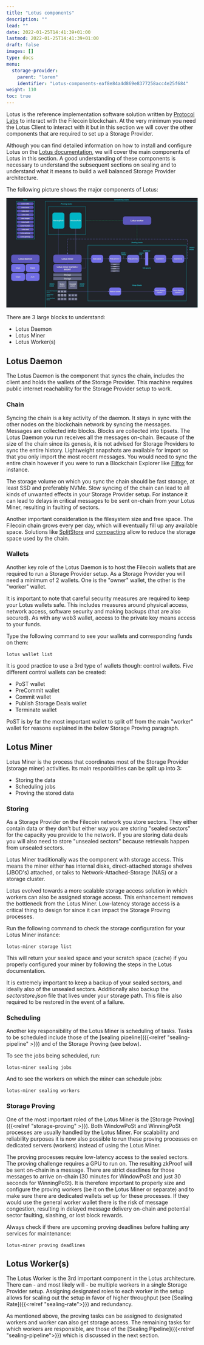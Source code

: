 ```yaml
---
title: "Lotus components"
description: ""
lead: ""
date: 2022-01-25T14:41:39+01:00
lastmod: 2022-01-25T14:41:39+01:00
draft: false
images: []
type: docs
menu:
  storage-provider:
    parent: "lorem"
    identifier: "Lotus-components-eaf8e84a4d869e8377258acc4e25f684"
weight: 110
toc: true
---
```


Lotus is the reference implementation software solution written by [Protocol Labs](https://protocol.ai) to interact with the Filecoin blockchain. At the very minimum you need the Lotus Client to interact with it but in this section we will cover the other components that are required to set up a Storage Provider.

Although you can find detailed information on how to install and configure Lotus on the [Lotus documentation](https://lotus.filecoin.io), we will cover the main components of Lotus in this section. A good understanding of these components is necessary to understand the subsequent sections on sealing and to understand what it means to build a well balanced Storage Provider architecture.

The following picture shows the major components of Lotus:

![Lotus software components](lotus-components.png)

There are 3 large blocks to understand:
- Lotus Daemon
- Lotus Miner
- Lotus Worker(s)

## Lotus Daemon
The Lotus Daemon is the component that syncs the chain, includes the client and holds the wallets of the Storage Provider. This machine requires public internet reachability for the Storage Provider setup to work.

### Chain
Syncing the chain is a key activity of the daemon. It stays in sync with the other nodes on the blockchain network by syncing the messages. Messages are collected into blocks. Blocks are collected into tipsets. The Lotus Daemon you run receives all the messages on-chain. Because of the size of the chain since its genesis, it is not advised for Storage Providers to sync the entire history. Lightweight snapshots are available for import so that you only import the most recent messages. You would need to sync the entire chain however if you were to run a Blockchain Explorer like [Filfox](https://filfox.info) for instance.

The storage volume on which you sync the chain should be fast storage, at least SSD and preferably NVMe. Slow syncing of the chain can lead to all kinds of unwanted effects in your Storage Provider setup. For instance it can lead to delays in critical messages to be sent on-chain from your Lotus Miner, resulting in faulting of sectors.

Another important consideration is the filesystem size and free space. The Filecoin chain grows every per day, which will eventually fill up any available space. Solutions like [SplitStore](https://lotus.filecoin.io/lotus/configure/splitstore/) and [compacting](https://lotus.filecoin.io/lotus/manage/chain-management/) allow to reduce the storage space used by the chain.

### Wallets
Another key role of the Lotus Daemon is to host the Filecoin wallets that are required to run a Storage Provider setup. As a Storage Provider you will need a minimum of 2 wallets. One is the "owner" wallet, the other is the "worker" wallet.

It is important to note that careful security measures are required to keep your Lotus wallets safe. This includes measures around physical access, network access, software security and making backups (that are also secured). As with any web3 wallet, access to the private key means access to your funds.

Type the following command to see your wallets and corresponding funds on them:

    lotus wallet list

It is good practice to use a 3rd type of wallets though: control wallets.
Five different control wallets can be created:
- PoST wallet
- PreCommit wallet
- Commit wallet
- Publish Storage Deals wallet
- Terminate wallet

PoST is by far the most important wallet to split off from the main "worker" wallet for reasons explained in the below Storage Proving paragraph.

## Lotus Miner
Lotus Miner is the process that coordinates most of the Storage Provider (storage miner) activities. Its main responbilities can be split up into 3:
- Storing the data
- Scheduling jobs
- Proving the stored data


### Storing
As a Storage Provider on the Filecoin network you store sectors. They either contain data or they don't but either way you are storing "sealed sectors" for the capacity you provide to the network. If you are storing data deals you will also need to store "unsealed sectors" because retrievals happen from unsealed sectors.

Lotus Miner traditionally was the component with storage access. This means the miner either has internal disks, direct-attached storage shelves (JBOD's) attached, or talks to Network-Attached-Storage (NAS) or a storage cluster.

Lotus evolved towards a more scalable storage access solution in which workers can also be assigned storage access. This enhancement removes the bottleneck from the Lotus Miner. Low-latency storage access is a critical thing to design for since it can impact the Storage Proving processes.

Run the following command to check the storage configuration for your Lotus Miner instance:

    lotus-miner storage list

This will return your sealed space and your scratch space (cache) if you properly configured your miner by following the steps in the Lotus documentation.

It is extremely important to keep a backup of your sealed sectors, and ideally also of the unsealed sectors. Additionally also backup the *sectorstore.json* file that lives under your storage path. This file is also required to be restored in the event of a failure.
### Scheduling
Another key responsibility of the Lotus Miner is scheduling of tasks. Tasks to be scheduled include those of the [sealing pipeline]({{<relref "sealing-pipeline" >}}) and of the Storage Proving (see below).

To see the jobs being scheduled, run:

    lotus-miner sealing jobs

And to see the workers on which the miner can schedule jobs:

    lotus-miner sealing workers


### Storage Proving
One of the most important roled of the Lotus Miner is the [Storage Proving]({{<relref "storage-proving" >}}). Both WindowPoSt and WinningPoSt processes are usually handled by the Lotus Miner. For scalability and reliability purposes it is now also possible to run these proving processes on dedicated servers (workers) instead of using the Lotus Miner. 

The proving processes require low-latency access to the sealed sectors. The proving challenge requires a GPU to run on. The resulting zkProof will be sent on-chain in a message. There are strict deadlines for those messages to arrive on-chain (30 minutes for WindowPoSt and just 30 seconds for WinningPoSt). It is therefore important to properly size and configure the proving workers (be it on the Lotus Miner or separate) and to make sure there are dedicated wallets set up for these processes. If they would use the general worker wallet there is the risk of message congestion, resulting in delayed message delivery on-chain and potential sector faulting, slashing, or lost block rewards.

Always check if there are upcoming proving deadlines before halting any services for maintenance:

    lotus-miner proving deadlines

## Lotus Worker(s)
The Lotus Worker is the 3rd important component in the Lotus architecture. There can - and most likely will - be multiple workers in a single Storage Provider setup. Assigning designated roles to each worker in the setup allows for scaling out the setup in favor of higher throughput (see [Sealing Rate]({{<relref "sealing-rate">}}) and redundancy.

As mentioned above, the proving tasks can be assigned to designated workers and worker can also get storage access.
The remaining tasks for which workers are responsible, are those of the [Sealing Pipeline]({{<relref "sealing-pipeline">}}) which is discussed in the next section.